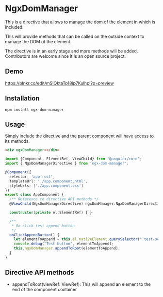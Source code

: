 # NgxDomManager

This is a directive that allows to manage the dom of the element in which is included. 

This will provide methods that can be called on the outside context to manage the DOM of the element. 

The directive is in an early stage and more methods will be added. Contributors are welcome since it is an open source project.

## Demo 

https://plnkr.co/edit/mSIQktaTp18ip7Kulhpl?p=preview

## Installation

    npm install ngx-dom-manager
    
## Usage

Simply include the directive and the parent component will have access to its methods.
```html
<div ngxDomManager></div>
```

```typescript
import {Component, ElementRef, ViewChild} from '@angular/core';
import { NgxDomManagerDirective } from 'ngx-dom-manager';

@Component({
  selector: 'app-root',
  templateUrl: './app.component.html',
  styleUrls: ['./app.component.css']
})
export class AppComponent {
  /** Reference to directive API methods */
  @ViewChild(NgxDomManagerDirective) ngxDomManager:NgxDomManagerDirective;

  constructor(private el:ElementRef) { }

  /**
   * On click test append button
   */
  onClickAppendButton() {
    let elementToAppend = this.el.nativeElement.querySelector(".test-source-element");
    console.debug("Test button", elementToAppend);
    this.ngxDomManager.appendToRoot(elementToAppend);
  }
}
```

## Directive API methods

* appendToRoot(viewRef: ViewRef): This will append an element to the end of the component container

